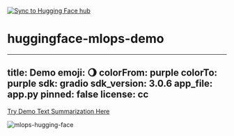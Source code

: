[![Sync to Hugging Face hub](https://github.com/sangnguyens/huggingface-mlops-demo/actions/workflows/main.yml/badge.svg)](https://github.com/sangnguyens/huggingface-mlops-demo/actions/workflows/main.yml)

# huggingface-mlops-demo

---
title: Demo
emoji: 🌖
colorFrom: purple
colorTo: purple
sdk: gradio
sdk_version: 3.0.6
app_file: app.py
pinned: false
license: cc
---

[Try Demo Text Summarization Here](https://huggingface.co/spaces/Nguyens/mlops-demo)


![mlops-hugging-face](https://user-images.githubusercontent.com/58792/170845235-7f00d61c-ea36-4d28-82d0-3a9b8c0f1769.png)
